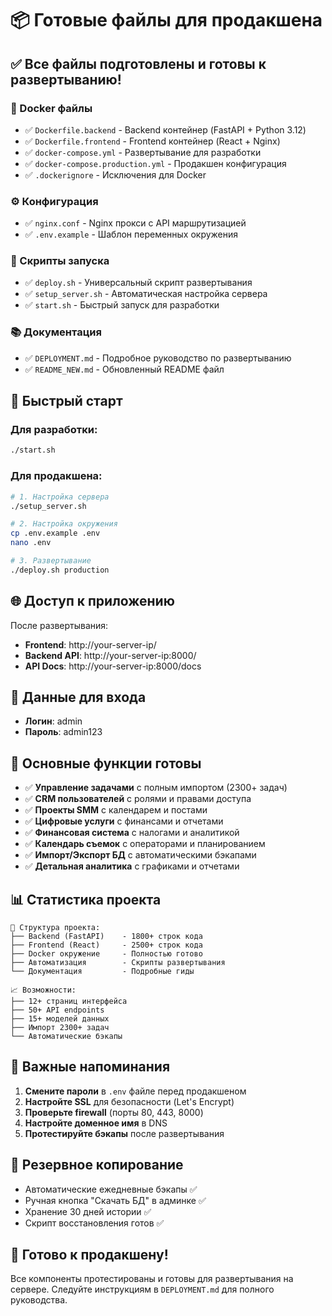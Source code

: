 # 📦 Готовые файлы для продакшена

## ✅ Все файлы подготовлены и готовы к развертыванию!

### 🐳 Docker файлы
- ✅ `Dockerfile.backend` - Backend контейнер (FastAPI + Python 3.12)
- ✅ `Dockerfile.frontend` - Frontend контейнер (React + Nginx)
- ✅ `docker-compose.yml` - Развертывание для разработки
- ✅ `docker-compose.production.yml` - Продакшен конфигурация
- ✅ `.dockerignore` - Исключения для Docker

### ⚙️ Конфигурация
- ✅ `nginx.conf` - Nginx прокси с API маршрутизацией
- ✅ `.env.example` - Шаблон переменных окружения

### 🚀 Скрипты запуска
- ✅ `deploy.sh` - Универсальный скрипт развертывания
- ✅ `setup_server.sh` - Автоматическая настройка сервера
- ✅ `start.sh` - Быстрый запуск для разработки

### 📚 Документация
- ✅ `DEPLOYMENT.md` - Подробное руководство по развертыванию
- ✅ `README_NEW.md` - Обновленный README файл

## 🎯 Быстрый старт

### Для разработки:
```bash
./start.sh
```

### Для продакшена:
```bash
# 1. Настройка сервера
./setup_server.sh

# 2. Настройка окружения  
cp .env.example .env
nano .env

# 3. Развертывание
./deploy.sh production
```

## 🌐 Доступ к приложению

После развертывания:
- **Frontend**: http://your-server-ip/
- **Backend API**: http://your-server-ip:8000/
- **API Docs**: http://your-server-ip:8000/docs

## 🔑 Данные для входа

- **Логин**: admin
- **Пароль**: admin123

## 🔧 Основные функции готовы

- ✅ **Управление задачами** с полным импортом (2300+ задач)
- ✅ **CRM пользователей** с ролями и правами доступа
- ✅ **Проекты SMM** с календарем и постами  
- ✅ **Цифровые услуги** с финансами и отчетами
- ✅ **Финансовая система** с налогами и аналитикой
- ✅ **Календарь съемок** с операторами и планированием
- ✅ **Импорт/Экспорт БД** с автоматическими бэкапами
- ✅ **Детальная аналитика** с графиками и отчетами

## 📊 Статистика проекта

```
📁 Структура проекта:
├── Backend (FastAPI)    - 1800+ строк кода
├── Frontend (React)     - 2500+ строк кода  
├── Docker окружение     - Полностью готово
├── Автоматизация        - Скрипты развертывания
└── Документация         - Подробные гиды

📈 Возможности:
├── 12+ страниц интерфейса
├── 50+ API endpoints
├── 15+ моделей данных
├── Импорт 2300+ задач
└── Автоматические бэкапы
```

## 🚨 Важные напоминания

1. **Смените пароли** в `.env` файле перед продакшеном
2. **Настройте SSL** для безопасности (Let's Encrypt)
3. **Проверьте firewall** (порты 80, 443, 8000)
4. **Настройте доменное имя** в DNS
5. **Протестируйте бэкапы** после развертывания

## 💾 Резервное копирование

- Автоматические ежедневные бэкапы ✅
- Ручная кнопка "Скачать БД" в админке ✅
- Хранение 30 дней истории ✅
- Скрипт восстановления готов ✅

## 🎉 Готово к продакшену!

Все компоненты протестированы и готовы для развертывания на сервере.
Следуйте инструкциям в `DEPLOYMENT.md` для полного руководства.